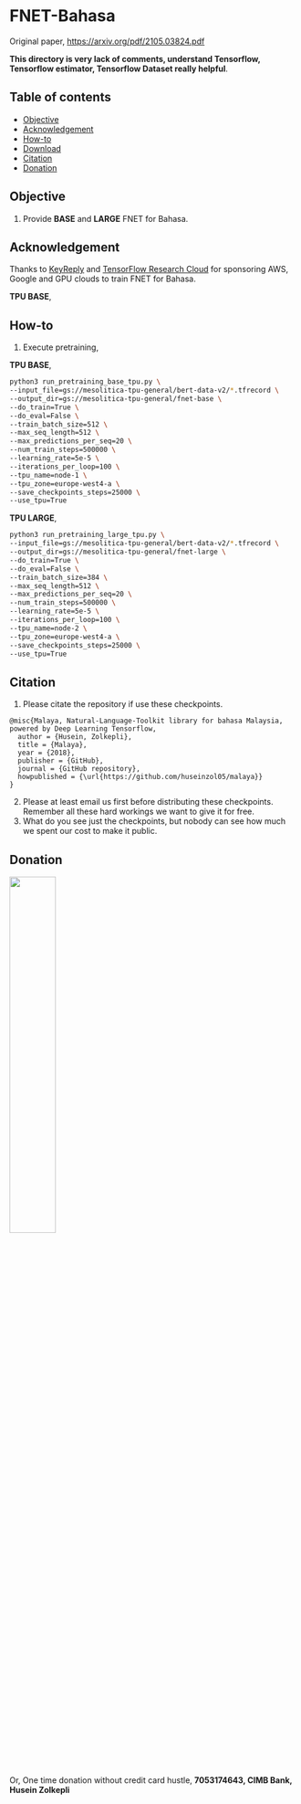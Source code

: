 # FNET-Bahasa

Original paper, https://arxiv.org/pdf/2105.03824.pdf

**This directory is very lack of comments, understand Tensorflow, Tensorflow estimator, Tensorflow Dataset really helpful**.

## Table of contents
  * [Objective](#objective)
  * [Acknowledgement](#acknowledgement)
  * [How-to](#how-to)
  * [Download](#download)
  * [Citation](#citation)
  * [Donation](#donation)

## Objective

1. Provide **BASE** and **LARGE** FNET for Bahasa.

## Acknowledgement

Thanks to [KeyReply](https://www.keyreply.com/) and [TensorFlow Research Cloud](https://www.tensorflow.org/tfrc) for sponsoring AWS, Google and GPU clouds to train FNET for Bahasa.

**TPU BASE**,

## How-to

1. Execute pretraining,

**TPU BASE**,

```bash
python3 run_pretraining_base_tpu.py \
--input_file=gs://mesolitica-tpu-general/bert-data-v2/*.tfrecord \
--output_dir=gs://mesolitica-tpu-general/fnet-base \
--do_train=True \
--do_eval=False \
--train_batch_size=512 \
--max_seq_length=512 \
--max_predictions_per_seq=20 \
--num_train_steps=500000 \
--learning_rate=5e-5 \
--iterations_per_loop=100 \
--tpu_name=node-1 \
--tpu_zone=europe-west4-a \
--save_checkpoints_steps=25000 \
--use_tpu=True
```

**TPU LARGE**,

```bash
python3 run_pretraining_large_tpu.py \
--input_file=gs://mesolitica-tpu-general/bert-data-v2/*.tfrecord \
--output_dir=gs://mesolitica-tpu-general/fnet-large \
--do_train=True \
--do_eval=False \
--train_batch_size=384 \
--max_seq_length=512 \
--max_predictions_per_seq=20 \
--num_train_steps=500000 \
--learning_rate=5e-5 \
--iterations_per_loop=100 \
--tpu_name=node-2 \
--tpu_zone=europe-west4-a \
--save_checkpoints_steps=25000 \
--use_tpu=True
```

## Citation

1. Please citate the repository if use these checkpoints.

```
@misc{Malaya, Natural-Language-Toolkit library for bahasa Malaysia, powered by Deep Learning Tensorflow,
  author = {Husein, Zolkepli},
  title = {Malaya},
  year = {2018},
  publisher = {GitHub},
  journal = {GitHub repository},
  howpublished = {\url{https://github.com/huseinzol05/malaya}}
}
```

2. Please at least email us first before distributing these checkpoints. Remember all these hard workings we want to give it for free.
3. What do you see just the checkpoints, but nobody can see how much we spent our cost to make it public.

## Donation

<a href="https://www.patreon.com/bePatron?u=7291337"><img src="https://static1.squarespace.com/static/54a1b506e4b097c5f153486a/t/58a722ec893fc0a0b7745b45/1487348853811/patreon+art.jpeg" width="40%"></a>

Or, One time donation without credit card hustle, **7053174643, CIMB Bank, Husein Zolkepli**